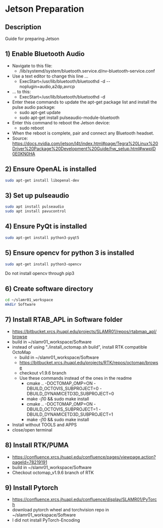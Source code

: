 # Jetson Preparation

## Description
Guide for preparing Jetson

## 1) Enable Bluetooth Audio
* Navigate to this file:
    * /lib/systemd/system/bluetooth.service.d/nv-bluetooth-service.conf
* Use a text editor to change this line ...
    * ExecStart=/usr/lib/bluetooth/bluetoothd -d --noplugin=audio,a2dp,avrcp
* ... to this: 
    * ExecStart=/usr/lib/bluetooth/bluetoothd -d 
* Enter these commands to update the apt-get package list and install the pulse audio package:
    * sudo apt-get update
    * sudo apt-get install pulseaudio-module-bluetooth
* Enter this command to reboot the Jetson device:
    * sudo reboot
* When the reboot is complete, pair and connect any Bluetooth headset.
* Source: https://docs.nvidia.com/jetson/l4t/index.html#page/Tegra%20Linux%20Driver%20Package%20Development%20Guide/hw_setup.html#wwpID0E0KN0HA 

## 2) Ensure OpenAL is installed
```bash
sudo apt-get install libopenal-dev
```

## 3) Set up pulseaudio
```bash
sudo apt install pulseaudio
sudo apt install pavucontrol
```

## 4) Ensure PyQt is installed
```bash
sudo apt-get install python3-pyqt5
```

## 5) Ensure opencv for python 3 is installed
```bash
sudo apt-get install python3-opencv
```
Do not install opencv through pip3

## 6) Create software directory
```bash
cd ~/slamr01_workspace
mkdir Software
```
## 7) Install RTAB_APL in Software folder
* https://bitbucket.xrcs.jhuapl.edu/projects/SLAMR01/repos/rtabmap_apl/browse
* build in ~/slamr01_workspace/Software
* instead of using "./install_octomap.sh build", install RTK compatible OctoMap
    * build in ~/slamr01_workspace/Software
    * https://bitbucket.xrcs.jhuapl.edu/projects/RTK/repos/octomap/browse
    * checkout v1.9.6 branch
    * Use these commands instead of the ones in the readme
        * cmake .. -DOCTOMAP_OMP=ON -DBUILD_OCTOVIS_SUBPROJECT=0 -DBUILD_DYNAMICETD3D_SUBPROJECT=0
        * make -j10 && sudo make install
        * cmake .. -DOCTOMAP_OMP=ON -DBUILD_OCTOVIS_SUBPROJECT=1 -DBUILD_DYNAMICETD3D_SUBPROJECT=1
        * make -j10 && sudo make install
* Install without TOOLS and APPS
* close/open terminal

## 8) Install RTK/PUMA
* https://confluence.xrcs.jhuapl.edu/confluence/pages/viewpage.action?pageId=78219191
* build in ~/slamr01_workspace/Software
* Checkout octomap_v1.9.6 branch of RTK

## 9) Install Pytorch
* https://confluence.xrcs.jhuapl.edu/confluence/display/SLAMR01/PyTorch
* download pytorch wheel and torchvision repo in ~/slamr01_workspace/Software
* I did not install PyTorch-Encoding